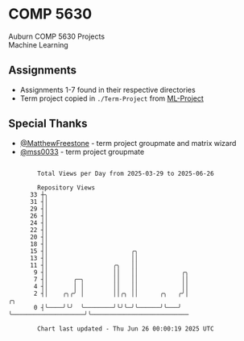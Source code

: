 # COMP 5630
Auburn COMP 5630 Projects  
Machine Learning

## Assignments
- Assignments 1-7 found in their respective directories
- Term project copied in `./Term-Project` from [ML-Project](https://github.com/wumphlett/ML-Project)

## Special Thanks
- [@MatthewFreestone](https://github.com/MatthewFreestone) - term project groupmate and matrix wizard
- [@mss0033](https://github.com/mss0033) - term project groupmate

```

        Total Views per Day from 2025-03-29 to 2025-06-26

        Repository Views
      33 ┼╮
      31 ┤│
      29 ┤│
      26 ┤│
      24 ┤│
      22 ┤│
      20 ┤│
      18 ┤│
      15 ┤│                       ╭╮
      13 ┤│                       ││
      11 ┤│                  ╭╮   ││
       9 ┤│                  ││   ││            ╭╮
       7 ┤│       ╭─╮        ││   ││            ││
       4 ┤│       │ │        ││   ││            ││
       2 ┤│    ╭╮╭╯ │        ││╭╮ ││      ╭╮   ╭╯│                    ╭╮
       0 ┤╰────╯╰╯  ╰────────╯╰╯╰─╯╰──────╯╰───╯ ╰────────────────────╯╰───────────────────────────

        Chart last updated - Thu Jun 26 00:00:19 2025 UTC
        
```
